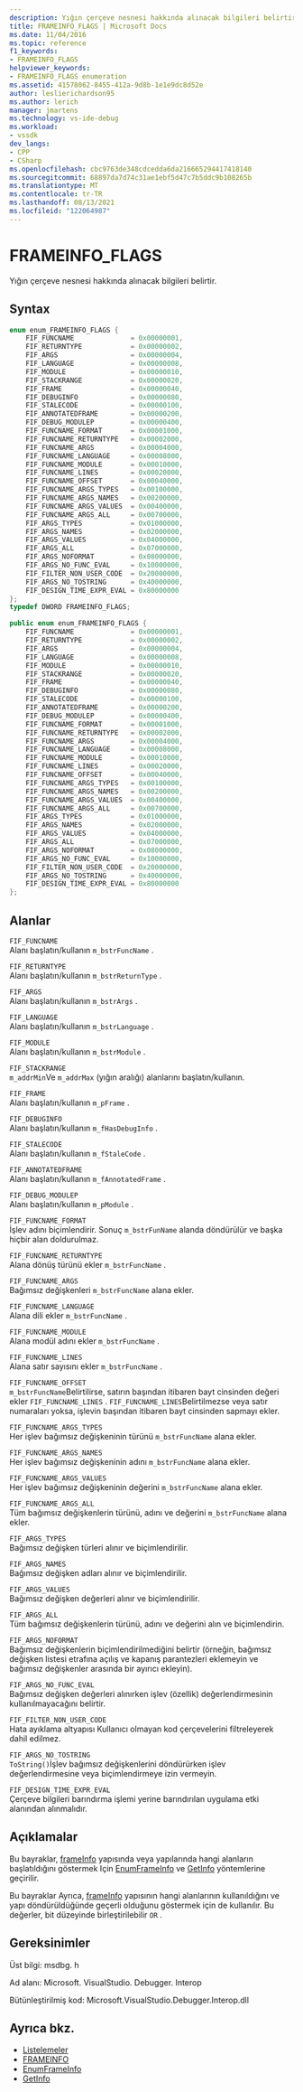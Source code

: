 ```yaml
---
description: Yığın çerçeve nesnesi hakkında alınacak bilgileri belirtir.
title: FRAMEINFO_FLAGS | Microsoft Docs
ms.date: 11/04/2016
ms.topic: reference
f1_keywords:
- FRAMEINFO_FLAGS
helpviewer_keywords:
- FRAMEINFO_FLAGS enumeration
ms.assetid: 41578062-8455-412a-9d8b-1e1e9dc8d52e
author: leslierichardson95
ms.author: lerich
manager: jmartens
ms.technology: vs-ide-debug
ms.workload:
- vssdk
dev_langs:
- CPP
- CSharp
ms.openlocfilehash: cbc9763de348cdcedda6da216665294417418140
ms.sourcegitcommit: 68897da7d74c31ae1ebf5d47c7b5ddc9b108265b
ms.translationtype: MT
ms.contentlocale: tr-TR
ms.lasthandoff: 08/13/2021
ms.locfileid: "122064987"
---
```

# <a name="frameinfo_flags"></a>FRAMEINFO_FLAGS
Yığın çerçeve nesnesi hakkında alınacak bilgileri belirtir.

## <a name="syntax"></a>Syntax

```cpp
enum enum_FRAMEINFO_FLAGS {
    FIF_FUNCNAME              = 0x00000001,
    FIF_RETURNTYPE            = 0x00000002,
    FIF_ARGS                  = 0x00000004,
    FIF_LANGUAGE              = 0x00000008,
    FIF_MODULE                = 0x00000010,
    FIF_STACKRANGE            = 0x00000020,
    FIF_FRAME                 = 0x00000040,
    FIF_DEBUGINFO             = 0x00000080,
    FIF_STALECODE             = 0x00000100,
    FIF_ANNOTATEDFRAME        = 0x00000200,
    FIF_DEBUG_MODULEP         = 0x00000400,
    FIF_FUNCNAME_FORMAT       = 0x00001000,
    FIF_FUNCNAME_RETURNTYPE   = 0x00002000,
    FIF_FUNCNAME_ARGS         = 0x00004000,
    FIF_FUNCNAME_LANGUAGE     = 0x00008000,
    FIF_FUNCNAME_MODULE       = 0x00010000,
    FIF_FUNCNAME_LINES        = 0x00020000,
    FIF_FUNCNAME_OFFSET       = 0x00040000,
    FIF_FUNCNAME_ARGS_TYPES   = 0x00100000,
    FIF_FUNCNAME_ARGS_NAMES   = 0x00200000,
    FIF_FUNCNAME_ARGS_VALUES  = 0x00400000,
    FIF_FUNCNAME_ARGS_ALL     = 0x00700000,
    FIF_ARGS_TYPES            = 0x01000000,
    FIF_ARGS_NAMES            = 0x02000000,
    FIF_ARGS_VALUES           = 0x04000000,
    FIF_ARGS_ALL              = 0x07000000,
    FIF_ARGS_NOFORMAT         = 0x08000000,
    FIF_ARGS_NO_FUNC_EVAL     = 0x10000000,
    FIF_FILTER_NON_USER_CODE  = 0x20000000,
    FIF_ARGS_NO_TOSTRING      = 0x40000000,
    FIF_DESIGN_TIME_EXPR_EVAL = 0x80000000
};
typedef DWORD FRAMEINFO_FLAGS;
```

```csharp
public enum enum_FRAMEINFO_FLAGS {
    FIF_FUNCNAME              = 0x00000001,
    FIF_RETURNTYPE            = 0x00000002,
    FIF_ARGS                  = 0x00000004,
    FIF_LANGUAGE              = 0x00000008,
    FIF_MODULE                = 0x00000010,
    FIF_STACKRANGE            = 0x00000020,
    FIF_FRAME                 = 0x00000040,
    FIF_DEBUGINFO             = 0x00000080,
    FIF_STALECODE             = 0x00000100,
    FIF_ANNOTATEDFRAME        = 0x00000200,
    FIF_DEBUG_MODULEP         = 0x00000400,
    FIF_FUNCNAME_FORMAT       = 0x00001000,
    FIF_FUNCNAME_RETURNTYPE   = 0x00002000,
    FIF_FUNCNAME_ARGS         = 0x00004000,
    FIF_FUNCNAME_LANGUAGE     = 0x00008000,
    FIF_FUNCNAME_MODULE       = 0x00010000,
    FIF_FUNCNAME_LINES        = 0x00020000,
    FIF_FUNCNAME_OFFSET       = 0x00040000,
    FIF_FUNCNAME_ARGS_TYPES   = 0x00100000,
    FIF_FUNCNAME_ARGS_NAMES   = 0x00200000,
    FIF_FUNCNAME_ARGS_VALUES  = 0x00400000,
    FIF_FUNCNAME_ARGS_ALL     = 0x00700000,
    FIF_ARGS_TYPES            = 0x01000000,
    FIF_ARGS_NAMES            = 0x02000000,
    FIF_ARGS_VALUES           = 0x04000000,
    FIF_ARGS_ALL              = 0x07000000,
    FIF_ARGS_NOFORMAT         = 0x08000000,
    FIF_ARGS_NO_FUNC_EVAL     = 0x10000000,
    FIF_FILTER_NON_USER_CODE  = 0x20000000,
    FIF_ARGS_NO_TOSTRING      = 0x40000000,
    FIF_DESIGN_TIME_EXPR_EVAL = 0x80000000
};
```

## <a name="fields"></a>Alanlar
`FIF_FUNCNAME`\
Alanı başlatın/kullanın `m_bstrFuncName` .

`FIF_RETURNTYPE`\
Alanı başlatın/kullanın `m_bstrReturnType` .

`FIF_ARGS`\
Alanı başlatın/kullanın `m_bstrArgs` .

`FIF_LANGUAGE`\
Alanı başlatın/kullanın `m_bstrLanguage` .

`FIF_MODULE`\
Alanı başlatın/kullanın `m_bstrModule` .

`FIF_STACKRANGE`\
`m_addrMin`Ve `m_addrMax` (yığın aralığı) alanlarını başlatın/kullanın.

`FIF_FRAME`\
Alanı başlatın/kullanın `m_pFrame` .

`FIF_DEBUGINFO`\
Alanı başlatın/kullanın `m_fHasDebugInfo` .

`FIF_STALECODE`\
Alanı başlatın/kullanın `m_fStaleCode` .

`FIF_ANNOTATEDFRAME`\
Alanı başlatın/kullanın `m_fAnnotatedFrame` .

`FIF_DEBUG_MODULEP`\
Alanı başlatın/kullanın `m_pModule` .

`FIF_FUNCNAME_FORMAT`\
İşlev adını biçimlendirir. Sonuç `m_bstrFunName` alanda döndürülür ve başka hiçbir alan doldurulmaz.

`FIF_FUNCNAME_RETURNTYPE`\
Alana dönüş türünü ekler `m_bstrFuncName` .

`FIF_FUNCNAME_ARGS`\
Bağımsız değişkenleri `m_bstrFuncName` alana ekler.

`FIF_FUNCNAME_LANGUAGE`\
Alana dili ekler `m_bstrFuncName` .

`FIF_FUNCNAME_MODULE`\
Alana modül adını ekler `m_bstrFuncName` .

`FIF_FUNCNAME_LINES`\
Alana satır sayısını ekler `m_bstrFuncName` .

`FIF_FUNCNAME_OFFSET`\
`m_bstrFuncName`Belirtilirse, satırın başından itibaren bayt cinsinden değeri ekler `FIF_FUNCNAME_LINES` . `FIF_FUNCNAME_LINES`Belirtilmezse veya satır numaraları yoksa, işlevin başından itibaren bayt cinsinden sapmayı ekler.

`FIF_FUNCNAME_ARGS_TYPES`\
Her işlev bağımsız değişkeninin türünü `m_bstrFuncName` alana ekler.

`FIF_FUNCNAME_ARGS_NAMES`\
Her işlev bağımsız değişkeninin adını `m_bstrFuncName` alana ekler.

`FIF_FUNCNAME_ARGS_VALUES`\
Her işlev bağımsız değişkeninin değerini `m_bstrFuncName` alana ekler.

`FIF_FUNCNAME_ARGS_ALL`\
Tüm bağımsız değişkenlerin türünü, adını ve değerini `m_bstrFuncName` alana ekler.

`FIF_ARGS_TYPES`\
Bağımsız değişken türleri alınır ve biçimlendirilir.

`FIF_ARGS_NAMES`\
Bağımsız değişken adları alınır ve biçimlendirilir.

`FIF_ARGS_VALUES`\
Bağımsız değişken değerleri alınır ve biçimlendirilir.

`FIF_ARGS_ALL`\
Tüm bağımsız değişkenlerin türünü, adını ve değerini alın ve biçimlendirin.

`FIF_ARGS_NOFORMAT`\
Bağımsız değişkenlerin biçimlendirilmediğini belirtir (örneğin, bağımsız değişken listesi etrafına açılış ve kapanış parantezleri eklemeyin ve bağımsız değişkenler arasında bir ayırıcı ekleyin).

`FIF_ARGS_NO_FUNC_EVAL`\
Bağımsız değişken değerleri alınırken işlev (özellik) değerlendirmesinin kullanılmayacağını belirtir.

`FIF_FILTER_NON_USER_CODE`\
Hata ayıklama altyapısı Kullanıcı olmayan kod çerçevelerini filtreleyerek dahil edilmez.

`FIF_ARGS_NO_TOSTRING`\
`ToString()`İşlev bağımsız değişkenlerini döndürürken işlev değerlendirmesine veya biçimlendirmeye izin vermeyin.

`FIF_DESIGN_TIME_EXPR_EVAL`\
Çerçeve bilgileri barındırma işlemi yerine barındırılan uygulama etki alanından alınmalıdır.

## <a name="remarks"></a>Açıklamalar
Bu bayraklar, [frameInfo](../../../extensibility/debugger/reference/frameinfo.md) yapısında veya yapılarında hangi alanların başlatıldığını göstermek Için [EnumFrameInfo](../../../extensibility/debugger/reference/idebugthread2-enumframeinfo.md) ve [GetInfo](../../../extensibility/debugger/reference/idebugstackframe2-getinfo.md) yöntemlerine geçirilir.

Bu bayraklar Ayrıca, [frameInfo](../../../extensibility/debugger/reference/frameinfo.md) yapısının hangi alanlarının kullanıldığını ve yapı döndürüldüğünde geçerli olduğunu göstermek için de kullanılır. Bu değerler, bit düzeyinde birleştirilebilir `OR` .

## <a name="requirements"></a>Gereksinimler
Üst bilgi: msdbg. h

Ad alanı: Microsoft. VisualStudio. Debugger. Interop

Bütünleştirilmiş kod: Microsoft.VisualStudio.Debugger.Interop.dll

## <a name="see-also"></a>Ayrıca bkz.
- [Listelemeler](../../../extensibility/debugger/reference/enumerations-visual-studio-debugging.md)
- [FRAMEINFO](../../../extensibility/debugger/reference/frameinfo.md)
- [EnumFrameInfo](../../../extensibility/debugger/reference/idebugthread2-enumframeinfo.md)
- [GetInfo](../../../extensibility/debugger/reference/idebugstackframe2-getinfo.md)
